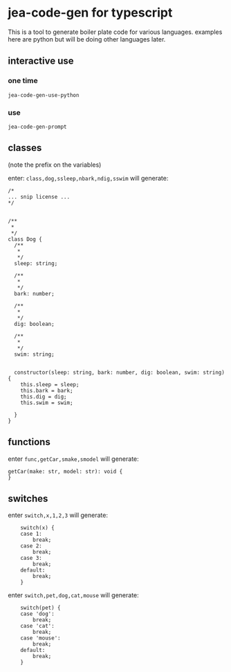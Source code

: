 # jea-code-gen for typescript

This is a tool to generate boiler plate code for various languages. examples here are python but will be doing other languages later.

## interactive use
### one time
`jea-code-gen-use-python`

### use
`jea-code-gen-prompt`

## classes

(note the prefix on the variables)

enter: `class,dog,ssleep,nbark,ndig,sswim` will generate:

```
/*
... snip license ...
*/


/**
 *
 */
class Dog {
  /**
   *
   */
  sleep: string;

  /**
   *
   */
  bark: number;

  /**
   *
   */
  dig: boolean;

  /**
   *
   */
  swim: string;


  constructor(sleep: string, bark: number, dig: boolean, swim: string) {
    this.sleep = sleep;
    this.bark = bark;
    this.dig = dig;
    this.swim = swim;
    
  }
}
```

## functions
enter `func,getCar,smake,smodel` will generate:

```
getCar(make: str, model: str): void {
}
```

## switches
enter `switch,x,1,2,3` will generate:

```
    switch(x) {
    case 1:
        break;
    case 2:
        break;
    case 3:
        break;
    default:
        break;
    }
```

enter `switch,pet,dog,cat,mouse` will generate:

```
    switch(pet) {
    case 'dog':
        break;
    case 'cat':
        break;
    case 'mouse':
        break;
    default:
        break;
    }
```
